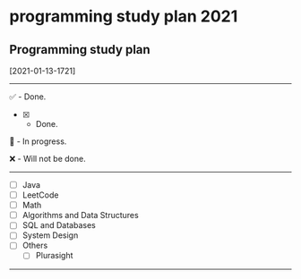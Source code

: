 # programming study plan 2021

## Programming study plan

[2021-01-13-1721]

---

✅ - Done.

- [x] - Done.

💬 - In progress.

❌ - Will not be done.

---

- [ ] Java
- [ ] LeetCode
- [ ] Math
- [ ] Algorithms and Data Structures
- [ ] SQL and Databases
- [ ] System Design
- [ ] Others
  - [ ] Plurasight

---
